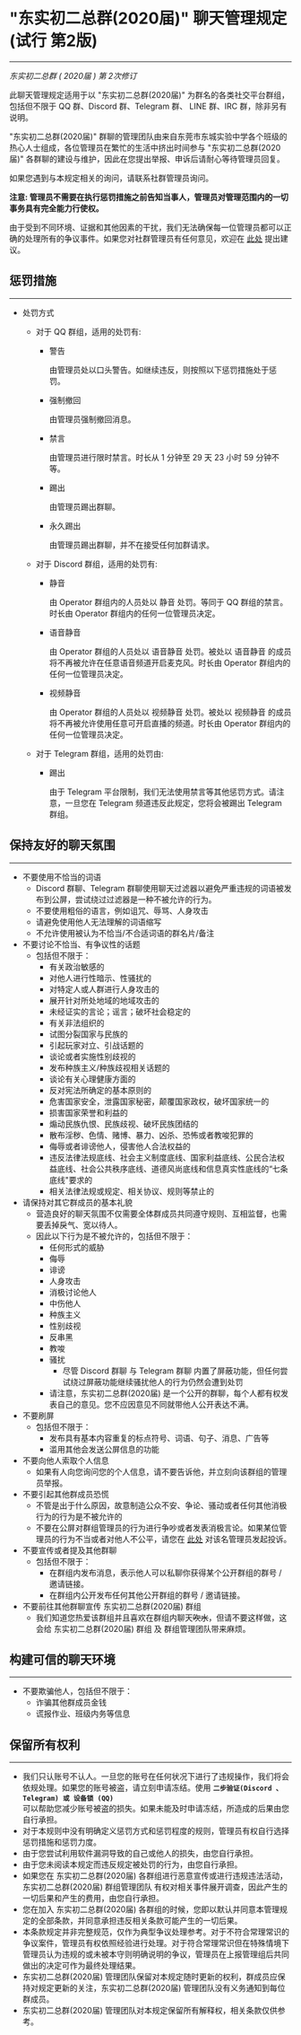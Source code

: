 # "东实初二总群(2020届)" 聊天管理规定 (试行 第2版)

*****

*东实初二总群 ( 2020届 ) 第 2次修订*

此聊天管理规定适用于以 "东实初二总群(2020届)" 为群名的各类社交平台群组，包括但不限于 QQ 群、Discord 群、Telegram 群、 LINE 群、IRC 群，除非另有说明。

"东实初二总群(2020届)" 群聊的管理团队由来自东莞市东城实验中学各个班级的热心人士组成，各位管理员在繁忙的生活中挤出时间参与 "东实初二总群(2020届)" 各群聊的建设与维护，因此在您提出举报、申诉后请耐心等待管理员回复。

如果您遇到与本规定相关的询问，请联系社群管理员询问。

**注意: 管理员不需要在执行惩罚措施之前告知当事人，管理员对管理范围内的一切事务具有完全能力行使权。**

由于受到不同环境、证据和其他因素的干扰，我们无法确保每一位管理员都可以正确的处理所有的争议事件。如果您对社群管理员有任何意见，欢迎在 [此处](https://jinshuju.net/f/d8Iamw) 提出建议。

## 惩罚措施

*****

* 处罚方式

  * 对于 QQ 群组，适用的处罚有:

    * 警告

      由管理员处以口头警告。如继续违反，则按照以下惩罚措施处于惩罚。

    * 强制撤回

      由管理员强制撤回消息。

    * 禁言

      由管理员进行限时禁言。时长从 1 分钟至 29 天 23 小时 59 分钟不等。

    * 踢出

      由管理员踢出群聊。

    * 永久踢出
      
      由管理员踢出群聊，并不在接受任何加群请求。
    
  * 对于 Discord 群组，适用的处罚有:
    
    * 静音
    
      由 Operator 群组内的人员处以 静音 处罚。等同于 QQ 群组的禁言。时长由 Operator 群组内的任何一位管理员决定。
      
    * 语音静音

      由 Operator 群组的人员处以 语音静音 处罚。被处以 语音静音 的成员将不再被允许在任意语音频道开启麦克风。时长由 Operator 群组内的任何一位管理员决定。
      
    * 视频静音

      由 Operator 群组的人员处以 视频静音 处罚。被处以 视频静音 的成员将不再被允许使用任意可开启直播的频道。时长由 Operator 群组内的任何一位管理员决定。
    
  * 对于 Telegram 群组，适用的处罚由:
    
    * 踢出
    
      由于 Telegram 平台限制，我们无法使用禁言等其他惩罚方式。请注意，一旦您在 Telegram 频道违反此规定，您将会被踢出 Telegram 群组。

## 保持友好的聊天氛围

*****

* 不要使用不恰当的词语
  * Discord 群聊、Telegram 群聊使用聊天过滤器以避免严重违规的词语被发布到公屏，尝试绕过过滤器是一种不被允许的行为。
  * 不要使用粗俗的语言，例如诅咒、辱骂、人身攻击
  * 请避免使用他人无法理解的词语缩写
  * 不允许使用被认为不恰当/不合适词语的群名片/备注
* 不要讨论不恰当、有争议性的话题
  * 包括但不限于：
    * 有关政治敏感的
    * 对他人进行性暗示、性骚扰的
    * 对特定人或人群进行人身攻击的
    * 展开针对所处地域的地域攻击的
    * 未经证实的言论；谣言；破坏社会稳定的
    * 有关非法组织的
    * 试图分裂国家与民族的
    * 引起玩家对立、引战话题的
    * 谈论或者实施性别歧视的
    * 发布种族主义/种族歧视相关话题的
    * 谈论有关心理健康方面的
    * 反对宪法所确定的基本原则的
    * 危害国家安全，泄露国家秘密，颠覆国家政权，破坏国家统一的
    * 损害国家荣誉和利益的
    * 煽动民族仇恨、民族歧视、破坏民族团结的
    * 散布淫秽、色情、赌博、暴力、凶杀、恐怖或者教唆犯罪的
    * 侮辱或者诽谤他人，侵害他人合法权益的
    * 违反法律法规底线、社会主义制度底线、国家利益底线、公民合法权益底线、社会公共秩序底线、道德风尚底线和信息真实性底线的“七条底线"要求的
    * 相关法律法规或规定、相关协议、规则等禁止的
* 请保持对其它群成员的基本礼貌
  * 营造良好的聊天氛围不仅需要全体群成员共同遵守规则、互相监督，也需要丢掉戾气、宽以待人。
  * 因此以下行为是不被允许的，包括但不限于：
    * 任何形式的威胁
    * 侮辱
    * 诽谤
    * 人身攻击
    * 消极讨论他人
    * 中伤他人
    * 种族主义
    * 性别歧视
    * 反串黑
    * 教唆
    * 骚扰
      * 尽管 Discord 群聊 与 Telegram 群聊 内置了屏蔽功能，但任何尝试绕过屏蔽功能继续骚扰他人的行为仍然会遭到处罚
    * 请注意，东实初二总群(2020届) 是一个公开的群聊，每个人都有权发表自己的意见。您不应因意见不同就带他人公开表达不满。
* 不要刷屏
  * 包括但不限于：
    * 发布具有基本内容重复的标点符号、词语、句子、消息、广告等
    * 滥用其他会发送公屏信息的功能
* 不要向他人索取个人信息
  * 如果有人向您询问您的个人信息，请不要告诉他，并立刻向该群组的管理员举报。
* 不要引起其他群成员恐慌
  * 不管是出于什么原因，故意制造公众不安、争论、骚动或者任何其他消极行为的行为是不被允许的
  * 不要在公屏对群组管理员的行为进行争吵或者发表消极言论。如果某位管理员的行为不当或者对他人不公平，请您在 [此处](https://jinshuju.net/f/d8Iamw) 对该名管理员发起投诉。
* 不要宣传或者提及其他群聊
  * 包括但不限于：
    * 在群组内发布消息，表示他人可以私聊你获得某个公开群组的群号 / 邀请链接。
    * 在群组内公开发布任何其他公开群组的群号 / 邀请链接。
* 不要前往其他群聊宣传 东实初二总群(2020届) 群组
  * 我们知道您热爱该群组并且喜欢在群组内聊天~~吹水~~，但请不要这样做，这会给 东实初二总群(2020届) 群组 及 群组管理团队带来麻烦。

## 构建可信的聊天环境
*****

* 不要欺骗他人，包括但不限于：
  * 诈骗其他群成员金钱
  * 谎报作业、班级内务等信息

## 保留所有权利
*****

* 我们只认账号不认人。一旦您的账号在任何状况下进行了违规操作，我们将会依规处理。如果您的账号被盗，请立刻申请冻结。使用 **<code>二步验证(Discord 、Telegram) 或 设备锁 (QQ) </code>**  可以帮助您减少账号被盗的损失。如果未能及时申请冻结，所造成的后果由您自行承担。
* 对于本规则中没有明确定义惩罚方式和惩罚程度的规则，管理员有权自行选择惩罚措施和惩罚力度。
* 由于您尝试利用软件漏洞导致的自己或他人的损失，由您自行承担。
* 由于您未阅读本规定而违反规定被处罚的行为，由您自行承担。
* 如果您在 东实初二总群(2020届) 各群组进行恶意宣传或进行违规违法活动，东实初二总群(2020届) 群组管理团队 有权对相关事件展开调查，因此产生的一切后果和产生的费用，由您自行承担。
* 您在加入 东实初二总群(2020届) 各群组的时候，您即以默认并同意本管理规定的全部条款，并同意承担违反相关条款可能产生的一切后果。
* 本条款规定并非完整规范，仅作为典型争议处理参考。对于不符合常理常识的争议案件，管理员有权依照经验进行处理。对于符合常理常识但在特殊情境下管理员认为违规的或未被本守则明确说明的争议，管理员在上报管理组后共同做出的决定可作为最终处理结果。
* 东实初二总群(2020届) 管理团队保留对本规定随时更新的权利，群成员应保持对规定更新的关注，东实初二总群(2020届) 管理团队没有义务通知到每位群成员。
* 东实初二总群(2020届) 管理团队对本规定保留所有解释权，相关条款仅供参考。